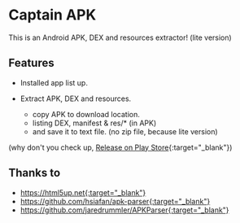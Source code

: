 # Captain APK

This is an Android APK, DEX and resources extractor! (lite version)

## Features

* Installed app list up.
* Extract APK, DEX and resources. 

    - copy APK to download location.
    - listing DEX, manifest & res/* (in APK) 
    - and save it to text file. (no zip file, because lite version)

(why don't you check up, [Release on Play Store](https://play.google.com/store/apps/details?id=com.cafewill.apk){:target="_blank"})

## Thanks to

* https://html5up.net{:target="_blank"}
* https://github.com/hsiafan/apk-parser{:target="_blank"} 
* https://github.com/jaredrummler/APKParser{:target="_blank"}
